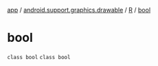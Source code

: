 [app](../../../index.md) / [android.support.graphics.drawable](../../index.md) / [R](../index.md) / [bool](.)

# bool

`class bool`
`class bool`